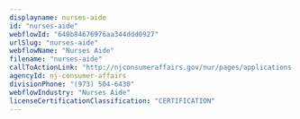 ```yaml
---
displayname: nurses-aide
id: "nurses-aide"
webflowId: "640b84676976aa344ddd0927"
urlSlug: "nurses-aide"
webflowName: "Nurses Aide"
filename: "nurses-aide"
callToActionLink: "http://njconsumeraffairs.gov/nur/pages/applications.aspx"
agencyId: nj-consumer-affairs
divisionPhone: "(973) 504-6430"
webflowIndustry: "Nurses Aide"
licenseCertificationClassification: "CERTIFICATION"
---
```

